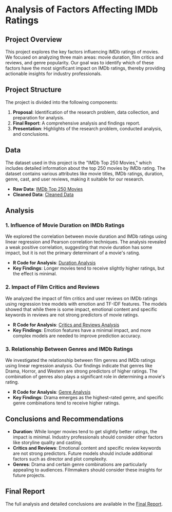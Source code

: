 # Analysis of Factors Affecting IMDb Ratings

## Project Overview
This project explores the key factors influencing IMDb ratings of movies. We focused on analyzing three main areas: movie duration, film critics and reviews, and genre popularity. Our goal was to identify which of these factors have the most significant impact on IMDb ratings, thereby providing actionable insights for industry professionals.

## Project Structure
The project is divided into the following components:

1. **Proposal**: Identification of the research problem, data collection, and preparation for analysis.
2. **Final Report**: A comprehensive analysis and findings report.
3. **Presentation**: Highlights of the research problem, conducted analysis, and conclusions.

## Data
The dataset used in this project is the "IMDb Top 250 Movies," which includes detailed information about the top 250 movies by IMDb rating. The dataset contains various attributes like movie titles, IMDb ratings, duration, genre, cast, and user reviews, making it suitable for our research.

- **Raw Data**: [IMDb Top 250 Movies](https://github.com/shijianfei1413/What-are-the-factors-that-affect-IDMB-ratings-/blob/6670035a59dfe97836d599235a2dc8401abe549e/movies-1.csv)
- **Cleaned Data**: [Cleaned Data](https://github.com/shijianfei1413/What-are-the-factors-that-affect-IDMB-ratings-/blob/6670035a59dfe97836d599235a2dc8401abe549e/cleandata-2.csv)

## Analysis
### 1. Influence of Movie Duration on IMDb Ratings
We explored the correlation between movie duration and IMDb ratings using linear regression and Pearson correlation techniques. The analysis revealed a weak positive correlation, suggesting that movie duration has some impact, but it is not the primary determinant of a movie's rating.

- **R Code for Analysis**: [Duration Analysis](https://github.com/shijianfei1413/What-are-the-factors-that-affect-IDMB-ratings-/blob/6670035a59dfe97836d599235a2dc8401abe549e/final%20analysis-1.Rmd)
- **Key Findings**: Longer movies tend to receive slightly higher ratings, but the effect is minimal.

### 2. Impact of Film Critics and Reviews
We analyzed the impact of film critics and user reviews on IMDb ratings using regression tree models with emotion and TF-IDF features. The models showed that while there is some impact, emotional content and specific keywords in reviews are not strong predictors of movie ratings.

- **R Code for Analysis**: [Critics and Reviews Analysis](https://github.com/shijianfei1413/What-are-the-factors-that-affect-IDMB-ratings-/blob/6670035a59dfe97836d599235a2dc8401abe549e/final%20analysis-2.Rmd)
- **Key Findings**: Emotion features have a minimal impact, and more complex models are needed to improve prediction accuracy.

### 3. Relationship Between Genres and IMDb Ratings
We investigated the relationship between film genres and IMDb ratings using linear regression analysis. Our findings indicate that genres like Drama, Horror, and Western are strong predictors of higher ratings. The combination of genres also plays a significant role in determining a movie's rating.

- **R Code for Analysis**: [Genre Analysis](https://github.com/shijianfei1413/What-are-the-factors-that-affect-IDMB-ratings-/blob/6670035a59dfe97836d599235a2dc8401abe549e/final%20analysis-1.Rmd)
- **Key Findings**: Drama emerges as the highest-rated genre, and specific genre combinations tend to receive higher ratings.

## Conclusions and Recommendations
- **Duration**: While longer movies tend to get slightly better ratings, the impact is minimal. Industry professionals should consider other factors like storyline quality and casting.
- **Critics and Reviews**: Emotional content and specific review keywords are not strong predictors. Future models should include additional factors such as director and plot complexity.
- **Genres**: Drama and certain genre combinations are particularly appealing to audiences. Filmmakers should consider these insights for future projects.

## Final Report
The full analysis and detailed conclusions are available in the [Final Report](https://github.com/shijianfei1413/What-are-the-factors-that-affect-IDMB-ratings-/blob/c3b7be4fc390b5d99fb1478c3f193878806c7885/APAN%205205%20Project%20Final%20Report-1.pdf).
